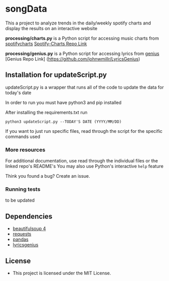 songData
============

This a project to analyze trends in the daily/weekly spotify charts and display the results on an interactive website


**processing/charts.py** is a Python script for accessing music charts from [spotifycharts](http://www.spotifycharts.com)
[Spotify-Charts Repo Link](https://github.com/fbkarsdorp/spotify-chart)


**processing/genius.py** is a Python script for accessing lyrics from [genius](http://www.genius.com)
[Genius Repo Link] (https://github.com/johnwmillr/LyricsGenius)


Installation for updateScript.py
------------

updateScript.py is a wrapper that runs all of the code to update the data for today's date

In order to run you must have python3 and pip installed

After installing the requirements.txt run 

``` 
python3 updateScript.py --TODAY'S DATE (YYYY/MM/DD)
```

If you want to just run specific files, read through the script for the specific commands used

### More resources

For additional documentation, use read through the individual files or the linked repo's README's 
You may also use Python's interactive `help` feature

Think you found a bug? Create an issue.



### Running tests

to be updated



Dependencies
------------
* [beautifulsoup 4](http://www.crummy.com/software/BeautifulSoup/)
* [requests](http://requests.readthedocs.org/en/latest/)
* [pandas](https://github.com/pandas-dev/pandas)
* [lyricsgenius](https://github.com/johnwmillr/LyricsGenius)


License
-------

* This project is licensed under the MIT License.
